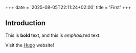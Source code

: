 +++
date = '2025-08-05T22:11:24+02:00'
title = 'First'
+++
## Introduction

This is **bold** text, and this is *emphasized* text.

Visit the [Hugo](https://gohugo.io) website!